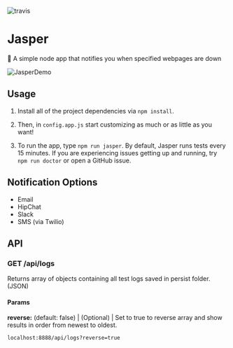![travis](https://travis-ci.org/tjhillard/jasper.svg?branch=develop)

# Jasper
:tophat: A simple node app that notifies you when specified webpages are down

![JasperDemo](http://i.imgur.com/PUNaX5Y.png)

## Usage
1. Install all of the project dependencies via
```npm install```.

2. Then, in ```config.app.js``` start customizing as much or as little as you want!

3. To run the app, type ```npm run jasper```. By default, Jasper runs tests every 15 minutes. If you are experiencing issues getting up and running, try ```npm run doctor``` or open a GitHub issue.

## Notification Options
* Email
* HipChat
* Slack
* SMS (via Twilio)

## API

### GET /api/logs
Returns array of objects containing all test logs saved in persist folder. (JSON)

#### Params
**reverse:**
(default: false) | (Optional) | Set to true to reverse array and show results in order from newest to oldest.

```
localhost:8888/api/logs?reverse=true
```


